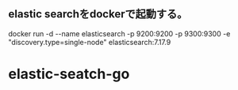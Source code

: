 ## elastic searchをdockerで起動する。

docker run -d --name elasticsearch -p 9200:9200 -p 9300:9300 -e "discovery.type=single-node" elasticsearch:7.17.9
# elastic-seatch-go
